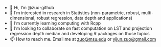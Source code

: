 - 👋 Hi, I’m @zuo-github
- 👀 I’m interested in research in Statistics (non-parametric, robust, multi-dimensional, robust regression, data depth and applications)
- 🌱 I’m currently learning computing with Rcpp
- 💞️ I’m looking to collaborate on fast computation on LST and projection regression depth median and developing R packages on those topics 
- 📫 How to reach me. Email me at zuo@msu.edu or yijun.zuo@gmail.com

<!---
zuo-github/zuo-github is a ✨ special ✨ repository because its `README.md` (this file) appears on your GitHub profile.
You can click the Preview link to take a look at your changes.
--->
